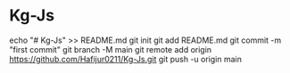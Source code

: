 # Kg-Js

echo "# Kg-Js" >> README.md
git init
git add README.md
git commit -m "first commit"
git branch -M main
git remote add origin https://github.com/Hafijur0211/Kg-Js.git
git push -u origin main